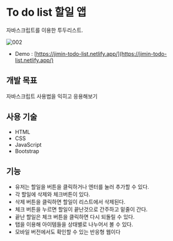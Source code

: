 # To do list 할일 앱

자바스크립트를 이용한 투두리스트.

![002](https://user-images.githubusercontent.com/92264611/171679530-114dd0ad-9d1f-4793-ab0d-54a4739c9403.jpg)

- Demo : [https://jimin-todo-list.netlify.app/](https://jimin-todo-list.netlify.app/)

## 개발 목표

자바스크립트 사용법을 익히고 응용해보기

## 사용 기술

- HTML
- CSS
- JavaScript
- Bootstrap

## 기능

- 유저는 할일을 버튼을 클릭하거나 엔터를 눌러 추가할 수 있다.
- 각 할일에 삭제와 체크버튼이 있다.
- 삭제 버튼을 클릭하면 할일이 리스트에서 삭제된다.
- 체크 버튼을 누르면 할일이 끝난것으로 간주하고 밑줄이 간다.
- 끝난 할일은 체크 버튼을 클릭하면 다시 되돌릴 수 있다.
- 탭을 이용해 아이템들을 상태별로 나누어서 볼 수 있다.
- 모바일 버전에서도 확인할 수 있는 반응형 웹이다
